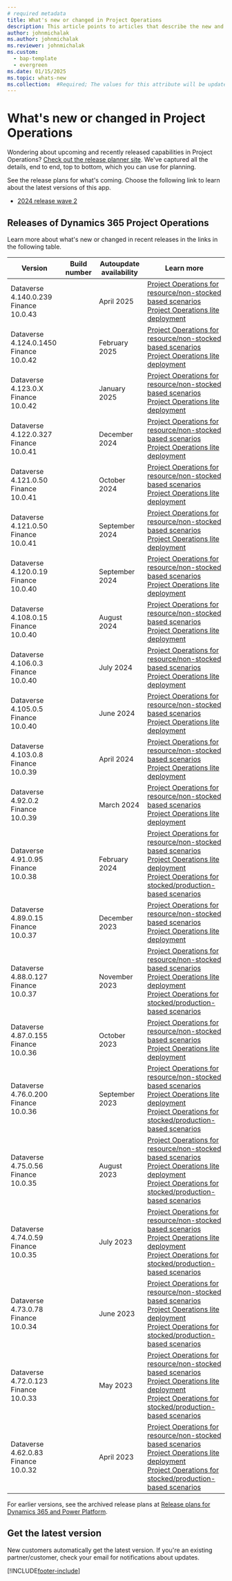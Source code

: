 ```yaml
---
# required metadata
title: What's new or changed in Project Operations
description: This article points to articles that describe the new and changed features in each release of Project Operations.
author: johnmichalak
ms.author: johnmichalak
ms.reviewer: johnmichalak
ms.custom: 
  - bap-template
  - evergreen
ms.date: 01/15/2025
ms.topic: whats-new
ms.collection:  #Required; The values for this attribute will be updated over time. For now, leave this value blank.
---
```


# What's new or changed in Project Operations

Wondering about upcoming and recently released capabilities in Project Operations? [Check out the release planner site](https://experience.dynamics.com/releaseplans/?app=Project+Operations). We've captured all the details, end to end, top to bottom, which you can use for planning.  

See the release plans for what's coming. Choose the following link to learn about the latest versions of this app.

- [2024 release wave 2](/dynamics365/release-plan/2024wave2/finance-supply-chain/dynamics365-project-operations/)  

## Releases of Dynamics 365 Project Operations

Learn more about what's new or changed in recent releases in the links in the following table.

| Version | Build number | Autoupdate availability | Learn more |
|---------|--------------|---------------|-------------|
| Dataverse 4.140.0.239 </br> Finance 10.0.43 |    | April 2025    | [Project Operations for resource/non-stocked based scenarios](whats-new-apr-2025-resource-based.md) </br> [Project Operations lite deployment](../pro/whats-new/whats-new-apr-2025-lite.md) |
| Dataverse 4.124.0.1450 </br> Finance 10.0.42 |    | February 2025    | [Project Operations for resource/non-stocked based scenarios](whats-new-feb-2025-resource-based.md) </br> [Project Operations lite deployment](../pro/whats-new/whats-new-feb-2025-lite.md) |
| Dataverse 4.123.0.X </br> Finance 10.0.42 |    | January 2025    | [Project Operations for resource/non-stocked based scenarios](whats-new-jan-2025-resource-based.md) </br> [Project Operations lite deployment](../pro/whats-new/whats-new-jan-2025-lite.md) |
| Dataverse 4.122.0.327 </br> Finance 10.0.41 |    | December 2024    | [Project Operations for resource/non-stocked based scenarios](whats-new-dec-2024-resource-based.md) </br> [Project Operations lite deployment](../pro/whats-new/whats-new-dec-2024-lite.md) |
| Dataverse 4.121.0.50 </br> Finance 10.0.41 |    | October 2024    | [Project Operations for resource/non-stocked based scenarios](whats-new-sep-2024-resource-based.md) </br> [Project Operations lite deployment](../pro/whats-new/whats-new-sep-2024-lite.md) |
| Dataverse 4.121.0.50 </br> Finance 10.0.41 |    | September 2024    | [Project Operations for resource/non-stocked based scenarios](whats-new-oct-2024-resource-based.md) </br> [Project Operations lite deployment](../pro/whats-new/whats-new-oct-2024-lite.md) |
| Dataverse 4.120.0.19 </br> Finance 10.0.40 |    | September 2024    | [Project Operations for resource/non-stocked based scenarios](whats-new-sep-2024-resource-based.md) </br> [Project Operations lite deployment](../pro/whats-new/whats-new-sep-2024-lite.md) |
| Dataverse 4.108.0.15 </br> Finance 10.0.40 |    | August 2024    | [Project Operations for resource/non-stocked based scenarios](whats-new-aug-2024-resource-based.md) </br> [Project Operations lite deployment](../pro/whats-new/whats-new-aug-2024-lite.md) |
| Dataverse 4.106.0.3 </br> Finance 10.0.40 |    | July 2024    | [Project Operations for resource/non-stocked based scenarios](whats-new-july-2024-resource-based.md) </br> [Project Operations lite deployment](../pro/whats-new/whats-new-july-2024-lite.md) |
| Dataverse 4.105.0.5 </br> Finance 10.0.40 |    | June 2024    | [Project Operations for resource/non-stocked based scenarios](whats-new-june-2024-resource-based.md) </br> [Project Operations lite deployment](../pro/whats-new/whats-new-june-2024-lite.md) |
| Dataverse 4.103.0.8 </br> Finance 10.0.39 |    | April 2024    | [Project Operations for resource/non-stocked based scenarios](whats-new-apr-2024-resource-based.md) </br> [Project Operations lite deployment](../pro/whats-new/whats-new-apr-2024-lite.md) |
| Dataverse 4.92.0.2 </br> Finance 10.0.39 |    | March 2024    | [Project Operations for resource/non-stocked based scenarios](whats-new-mar-2024-resource-based.md) </br> [Project Operations lite deployment](../pro/whats-new/whats-new-mar-2024-lite.md) |
| Dataverse 4.91.0.95 </br> Finance 10.0.38 |    | February 2024    | [Project Operations for resource/non-stocked based scenarios](whats-new-feb-2024-resource-based.md) </br> [Project Operations lite deployment](../pro/whats-new/whats-new-feb-2024-lite.md) </br> [Project Operations for stocked/production-based scenarios](../prod-pma/whats-new/whats-new-feb-2024-stocked.md)|
| Dataverse 4.89.0.15 </br> Finance 10.0.37 |    | December 2023    | [Project Operations for resource/non-stocked based scenarios](whats-new-dec-2023-resource-based.md) </br> [Project Operations lite deployment](../pro/whats-new/whats-new-dec-2023-lite.md) |
| Dataverse 4.88.0.127 </br> Finance 10.0.37 |    | November 2023    | [Project Operations for resource/non-stocked based scenarios](whats-new-nov-2023-resource-based.md) </br> [Project Operations lite deployment](../pro/whats-new/whats-new-nov-2023-lite.md) </br> [Project Operations for stocked/production-based scenarios](../prod-pma/whats-new/whats-new-nov-2023-stocked.md)|
| Dataverse 4.87.0.155 </br> Finance 10.0.36 |    | October 2023    | [Project Operations for resource/non-stocked based scenarios](whats-new-oct-2023-resource-based.md) </br> [Project Operations lite deployment](../pro/whats-new/whats-new-oct-2023-lite.md) |
| Dataverse 4.76.0.200 </br> Finance 10.0.36 |     | September 2023    | [Project Operations for resource/non-stocked based scenarios](whats-new-sept-2023-resource-based.md) </br> [Project Operations lite deployment](../pro/whats-new/whats-new-sept-2023-lite.md)  </br> [Project Operations for stocked/production-based scenarios](../prod-pma/whats-new/whats-new-sept-2023-stocked.md)|
| Dataverse 4.75.0.56 </br> Finance 10.0.35 |     | August 2023    | [Project Operations for resource/non-stocked based scenarios](whats-new-aug-2023-resource-based.md) </br> [Project Operations lite deployment](../pro/whats-new/whats-new-aug-2023-lite.md)  </br> [Project Operations for stocked/production-based scenarios](../prod-pma/whats-new/whats-new-aug-2023-stocked.md)|
| Dataverse 4.74.0.59 </br> Finance 10.0.35 |     | July 2023    | [Project Operations for resource/non-stocked based scenarios](whats-new-jul-2023-resource-based.md) </br> [Project Operations lite deployment](../pro/whats-new/whats-new-jul-2023-lite.md)  </br> [Project Operations for stocked/production-based scenarios](../prod-pma/whats-new/whats-new-jun-2023-stocked.md)|
| Dataverse 4.73.0.78 </br> Finance 10.0.34 |     | June 2023    | [Project Operations for resource/non-stocked based scenarios](whats-new-may-2023-resource-based.md) </br> [Project Operations lite deployment](../pro/whats-new/whats-new-may-2023-lite.md)  </br> [Project Operations for stocked/production-based scenarios](../prod-pma/whats-new/whats-new-may-2023-stocked.md)|
| Dataverse 4.72.0.123 </br> Finance 10.0.33  |               | May 2023 |  [Project Operations for resource/non-stocked based scenarios](whats-new-jun-2023-resource-based.md) </br> [Project Operations lite deployment](../pro/whats-new/whats-new-jun-2023-lite.md)  </br> [Project Operations for stocked/production-based scenarios](../prod-pma/whats-new/whats-new-jun-2023-stocked.md)|
| Dataverse 4.62.0.83 </br> Finance 10.0.32  |               | April 2023 |  [Project Operations for resource/non-stocked based scenarios](whats-new-apr-2023-resource-based.md) </br> [Project Operations lite deployment](../pro/whats-new/whats-new-apr-2023-lite.md)  </br> [Project Operations for stocked/production-based scenarios](../prod-pma/whats-new/whats-new-apr-2023-stocked.md)|

For earlier versions, see the archived release plans at [Release plans for Dynamics 365 and Power Platform](/dynamics365/release-plans/archived-plans).  
## Get the latest version

New customers automatically get the latest version. If you're an existing partner/customer, check your email for notifications about updates. 

[!INCLUDE[footer-include](../includes/footer-banner.md)]
